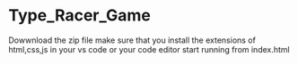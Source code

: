 # Type_Racer_Game
Dowwnload the zip file 
make sure that you install the extensions of html,css,js in your vs code or your code editor
start running from index.html
